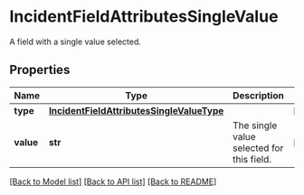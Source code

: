 # IncidentFieldAttributesSingleValue

A field with a single value selected.

## Properties
Name | Type | Description | Notes
------------ | ------------- | ------------- | -------------
**type** | [**IncidentFieldAttributesSingleValueType**](IncidentFieldAttributesSingleValueType.md) |  | [optional] 
**value** | **str** | The single value selected for this field. | [optional] 

[[Back to Model list]](README.md#documentation-for-models) [[Back to API list]](README.md#documentation-for-api-endpoints) [[Back to README]](README.md)



